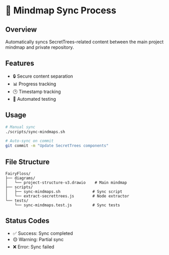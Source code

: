 # 🔄 Mindmap Sync Process

## Overview
Automatically syncs SecretTrees-related content between the main project mindmap and private repository.

## Features
- 🔒 Secure content separation
- 📊 Progress tracking
- 🕒 Timestamp tracking
- 🧪 Automated testing

## Usage
```bash
# Manual sync
./scripts/sync-mindmaps.sh

# Auto-sync on commit
git commit -m "Update SecretTrees components"
```

## File Structure
```
FairyFloss/
├── diagrams/
│   └── project-structure-v3.drawio    # Main mindmap
├── scripts/
│   ├── sync-mindmaps.sh              # Sync script
│   └── extract-secrettrees.js        # Node extractor
└── tests/
    └── sync-mindmaps.test.js         # Sync tests
```

## Status Codes
- ✅ Success: Sync completed
- 🟡 Warning: Partial sync
- ❌ Error: Sync failed 